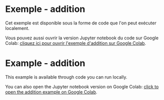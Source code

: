 # Exemple - addition

Cet exemple est disponible sous la forme de code que l'on peut exécuter localement.

Vous pouvez aussi ouvrir la version Jupyter notebook du code sur Google Colab: [cliquez ici pour ouvrir l'exemple d'addition sur Google Colab](https://colab.research.google.com/github/automachine-arts/automachine/blob/main/addition/addition_nombres/addition_nombres.ipynb).

# Example - addition

This example is available through code you can run locally.

You can also open the Jupyter notebook version on Google Colab: [click to open the addition example on Google Colab](https://colab.research.google.com/github/automachine-arts/automachine/blob/main/addition/adding_numbers/adding_numbers.ipynb).


